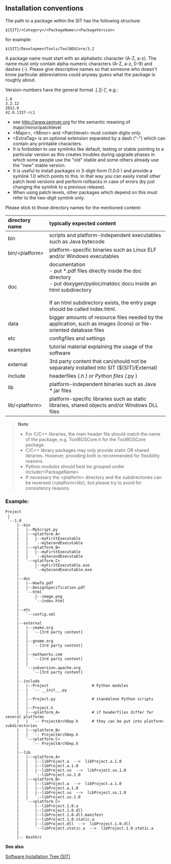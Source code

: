 ##  Installation conventions

The path to a package within the SIT has the following structure:

    ${SIT}/<Category>/<PackageName>/<PackageVersion> 
    
for example: 

    ${SIT}/DevelopmentTools/ToolBOSCore/3.2

A package name must start with an alphabetic character (A-Z, a-z). The name must only contain alpha-numeric 
characters (A-Z, a-z, 0-9) and dashes (-). Please give descriptive names so that someone who doesn't know particular 
abbreviations could anyway guess what the package is roughly about.

Version-numbers have the general format <Major>.<Minor>\[.<Patchlevel>\]\[-<ExtraTag>\]', e.g.: 

    1.0
    3.2.12
    2012.0
    42.0.1337-rc1
    

* see http://www.semver.org for the semantic meaning of major/minor/patchlevel
* \<Major\>, \<Minor\> and \<Patchlevel\> must contain digits only.
* \<ExtraTag\> is an optional extension separated by a dash ("-") which can contain any printable characters.
* It is forbidden to use symlinks like default, testing or stable pointing to a particular version as this creates 
  troubles during upgrade phases in which some people use the "old" stable and some others already use the "new" stable
  version.
* It is useful to install packages in 3-digit-form (1.0.0 ) and provide a symlink 1.0 which points to this. In that way 
  you can easily install other patch level versions and perform rollbacks in case of errors (by just changing the symlink 
  to a previous release).
* When using patch levels, other packages which depend on this must refer to the two-digit symlink only.

Please stick to those directory names for the mentioned content: 


| directory name  | typically expected content                                                               |
| :-------------- | :-----------------------------------------------------------                             |
| bin             | scripts and platform-independent executables such as Java bytecode                       |
| bin/\<platform\>| platform-specific binaries such as Linux ELF and/or Windows executables                  |
| doc             | documentation <br> - put \*.pdf files directly inside the doc directory <br> - put doxygen/pydoc/matdoc docu inside an html subdirectory<br> <br>If an html subdirectory exists, the entry page should be called index.html.  |
| data            | bigger amounts of resource files needed by the application, such as images (icons) or file-oriented database files |
| etc             | configfiles and settings                                                                 |
| examples        | tutorial material explaining the usage of the software                                   |
| external        | 3rd party content that can/should not be separately installed into SIT (${SIT}/External) |
| include         | headerfiles (*.h ) or Python files (*.py )                                               |
| lib             | platform-independent binaries such as Java *.jar files                                   |
| lib/\<platform\>| platform-specific libraries such as static libraries, shared objects and/or Windows DLL files |


> **Note**
>
>    * For C/C++ libraries, the main header file should match the name of the package, e.g. ToolBOSCore.h for 
>      the ToolBOSCore package.
>    * C/C++ library packages may only provide static OR shared libraries. However, providing both is recommended 
>      for flexibility reasons.
>    * Python modules should best be grouped under include/\<PackageName\> 
>    * If necessary the \<platform\> directory and the subdirectories can be reversed (\<platform\>lib/), but please try to 
       avoid for consistency reasons.


###  Example:

    Project
     |
     `--1.0
         |--bin
         |   |--MyScript.py
         |   |--<platform_A>
         |   |   |--myFirstExecutable
         |   |   `--mySecondExecutable
         |   |--<platform_B>
         |   |   |--myFirstExecutable
         |   |   `--mySecondExecutable
         |   `--<platform_C>
         |       |--myFirstExecutable.exe
         |       `--mySecondExecutable.exe
         |
         |--doc
         |   |--HowTo.pdf
         |   |--DesignSpecification.pdf
         |   `--html
         |       |--image.png
         |       `--index.html
         |
         |--etc
         |   `--config.xml
         |
         |--external
         |   |--cmake.org
         |   |  `--[3rd party content]
         |   |
         |   |--gnome.org
         |   |  `--[3rd party content]
         |   |
         |   |--mathworks.com
         |   |  `--[3rd party content]
         |   |
         |   `--subversion.apache.org
         |      `--[3rd party content]
         |
         |--include
         |   |--Project                   # Python modules
         |   |  `-- __init__.py
         |   |
         |   |--Project.py                # standalone Python scripts
         |   |
         |   |--Project.h
         |   |--<platform_A>              # if headerfiles differ for several platforms
         |   |  `-- ProjectArchDep.h      # they can be put into platform-subdirectories
         |   |--<platform_B>
         |   |  `-- ProjectArchDep.h
         |   `--<platform_C>
         |      `-- ProjectArchDep.h
         |
         |--lib
         |   |--<platform_A>
         |   |   |--libProject.a  -->  libProject.a.1.0
         |   |   |--libProject.a.1.0
         |   |   |--libProject.so  -->  libProject.so.1.0
         |   |   `--libProject.so.1.0
         |   |--<platform_B>
         |   |   |--libProject.a  -->  libProject.a.1.0
         |   |   |--libProject.a.1.0
         |   |   |--libProject.so  -->  libProject.so.1.0
         |   |   `--libProject.so.1.0
         |   `--<platform_C>
         |       |--libProject.1.0.a
         |       |--libProject.1.0.dll
         |       |--libProject.1.0.dll.manifest
         |       |--libProject.1.0.static.a
         |       |--libProject.dll  -->  libProject.1.0.dll
         |       `--libProject.static.a  -->  libProject.1.0.static.a
         |
         |-- BashSrc

   
**See also**

[Software Installation Tree (SIT)](SIT.md)

